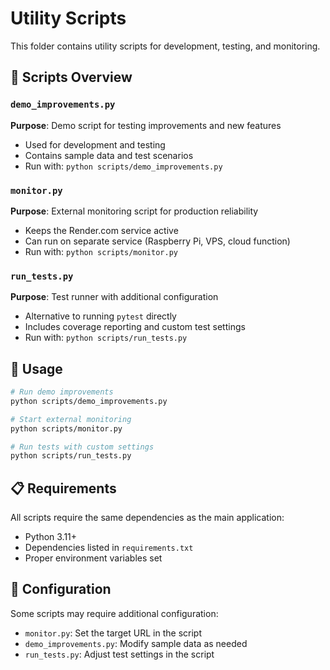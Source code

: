 # Utility Scripts

This folder contains utility scripts for development, testing, and monitoring.

## 📁 Scripts Overview

### `demo_improvements.py`
**Purpose**: Demo script for testing improvements and new features
- Used for development and testing
- Contains sample data and test scenarios
- Run with: `python scripts/demo_improvements.py`

### `monitor.py`
**Purpose**: External monitoring script for production reliability
- Keeps the Render.com service active
- Can run on separate service (Raspberry Pi, VPS, cloud function)
- Run with: `python scripts/monitor.py`

### `run_tests.py`
**Purpose**: Test runner with additional configuration
- Alternative to running `pytest` directly
- Includes coverage reporting and custom test settings
- Run with: `python scripts/run_tests.py`

## 🚀 Usage

```bash
# Run demo improvements
python scripts/demo_improvements.py

# Start external monitoring
python scripts/monitor.py

# Run tests with custom settings
python scripts/run_tests.py
```

## 📋 Requirements

All scripts require the same dependencies as the main application:
- Python 3.11+
- Dependencies listed in `requirements.txt`
- Proper environment variables set

## 🔧 Configuration

Some scripts may require additional configuration:
- `monitor.py`: Set the target URL in the script
- `demo_improvements.py`: Modify sample data as needed
- `run_tests.py`: Adjust test settings in the script 